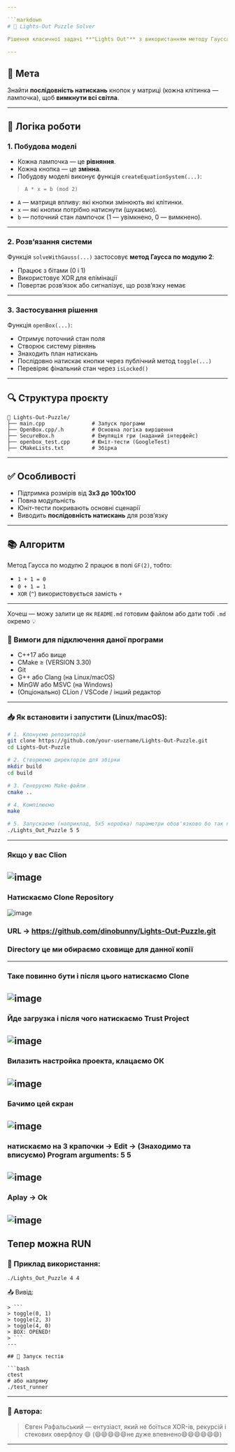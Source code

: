 ```yaml
---

```markdown
# 🔦 Lights-Out Puzzle Solver

Рішення класичної задачі **"Lights Out"** з використанням методу Гаусса по модулю 2.

---
```


## 🎯 Мета

Знайти **послідовність натискань** кнопок у матриці (кожна клітинка — лампочка), щоб **вимкнути всі світла**.

---

## 🧠 Логіка роботи

### 1. Побудова моделі

- Кожна лампочка — це **рівняння**.
- Кожна кнопка — це **змінна**.
- Побудову моделі виконує функція `createEquationSystem(...)`:

> `A * x = b (mod 2)`

- `A` — матриця впливу: які кнопки змінюють які клітинки.
- `x` — які кнопки потрібно натиснути (шукаємо).
- `b` — поточний стан лампочок (1 — увімкнено, 0 — вимкнено).

---

### 2. Розв’язання системи

Функція `solveWithGauss(...)` застосовує **метод Гаусса по модулю 2**:
- Працює з бітами (0 і 1)
- Використовує XOR для елімінації
- Повертає розв’язок або сигналізує, що розв’язку немає

---

### 3. Застосування рішення

Функція `openBox(...)`:
- Отримує поточний стан поля
- Створює систему рівнянь
- Знаходить план натискань
- Послідовно натискає кнопки через публічний метод `toggle(...)`
- Перевіряє фінальний стан через `isLocked()`

---

## 🔍 Структура проєкту

```
📂 Lights-Out-Puzzle/
├── main.cpp               # Запуск програми
├── OpenBox.cpp/.h         # Основна логіка вирішення
├── SecureBox.h            # Емуляція гри (наданий інтерфейс)
├── openbox_test.cpp       # Юніт-тести (GoogleTest)
├── CMakeLists.txt         # Збірка
```

---

## ✅ Особливості

- Підтримка розмірів від **3x3 до 100x100**
- Повна модульність
- Юніт-тести покривають основні сценарії
- Виводить **послідовність натискань** для розв’язку

---


## 📚 Алгоритм

Метод Гаусса по модулю 2 працює в полі `GF(2)`, тобто:
- `1 + 1 = 0`
- `0 + 1 = 1`
- `XOR` (`^`) використовується замість `+`

---

Хочеш — можу залити це як `README.md` готовим файлом або дати тобі `.md` окремо 💡

### 🔧 Вимоги для підключення даної програми

- C++17 або вище
- CMake ≥ (VERSION 3.30)
- Git
- G++ або Clang (на Linux/macOS)
- MinGW або MSVC (на Windows)
- (Опціонально) CLion / VSCode / інший редактор

---

### 📥 Як встановити і запустити (Linux/macOS):

```bash
# 1. Клонуємо репозиторій
git clone https://github.com/your-username/Lights-Out-Puzzle.git
cd Lights-Out-Puzzle

# 2. Створюємо директорію для збірки
mkdir build
cd build

# 3. Генеруємо Make-файли
cmake ..

# 4. Компілюємо
make

# 5. Запускаємо (наприклад, 5x5 коробка) параметри обов'язково бо так не буде працювати 
./Lights_Out_Puzzle 5 5 
```

---

###  Якщо у вас Clion 
![image](https://github.com/user-attachments/assets/4f05a3c9-9dea-400e-bee1-6126eef27008)
---
### Натискаємо Clone Repository 
![image](https://github.com/user-attachments/assets/e7071670-303f-4f30-aeab-a5584f886f58)

### URL -> https://github.com/dinobunny/Lights-Out-Puzzle.git
### Directory це ми обираємо сховище для данної копії
---
### Таке повинно бути і після цього натискаємо  Clone
![image](https://github.com/user-attachments/assets/a76ce317-2c2e-4af0-bdcb-393611eb9c64)
---
### Йде загрузка і після чого натискаємо Trust Project
![image](https://github.com/user-attachments/assets/c445bf94-c04b-47cf-9458-a6b2af48252e)
---
### Вилазить настройка проекта, клацаємо ОК 
![image](https://github.com/user-attachments/assets/f7d893c2-ec30-4ce0-ab94-402f8940548e)
---
### Бачимо цей єкран 
![image](https://github.com/user-attachments/assets/712a7558-1669-4378-a41a-c20df4188936)
---
### натискаємо на 3 крапочки -> Edit -> (Знаходимо та вписуємо) Program arguments: 5 5
![image](https://github.com/user-attachments/assets/16bb03aa-4724-4ac0-ad26-d8ce45c1250c)
---
### Aplay -> Ok 
![image](https://github.com/user-attachments/assets/d00e8bf2-bf42-408b-97c6-76c089a022b6)
---
Тепер можна RUN  
---
### 🧪 Приклад використання:

```bash
./Lights_Out_Puzzle 4 4
```

📤 Вивід:
```
> ```
> toggle(0, 1)
> toggle(2, 3)
> toggle(4, 0)
> BOX: OPENED!
> ```
---

## 🧪 Запуск тестів

```bash
ctest
# або напряму
./test_runner
```

---
### 🤝 Автора:
> Євген Рафальський — ентузіаст, який не боїться XOR-ів, рекурсій і стекових оверфлоу 😄 (😄😄😄😄😄не дуже впевнено😄😄😄😄😄😄)
---
